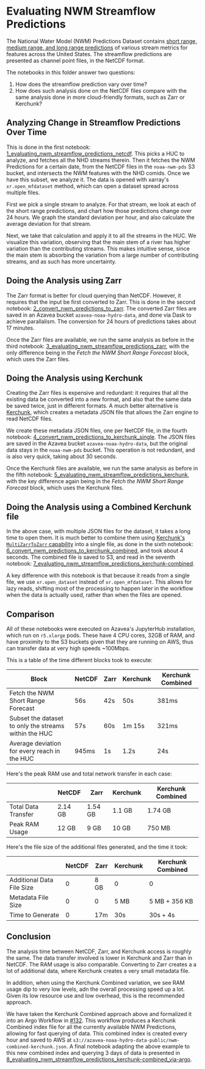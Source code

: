 # Evaluating NWM Streamflow Predictions

The National Water Model (NWM) Predictions Dataset contains [short range, medium range, and long range predictions][1] of various stream metrics for features across the United States. The streamflow predictions are presented as channel point files, in the NetCDF format.

The notebooks in this folder answer two questions:

  1. How does the streamflow prediction vary over time?
  2. How does such analysis done on the NetCDF files compare with the same analysis done in more cloud-friendly formats, such as Zarr or Kerchunk?

## Analyzing Change in Streamflow Predictions Over Time

This is done in the first notebook: [1_evaluating_nwm_streamflow_predictions_netcdf][2]. This picks a HUC to analyze, and fetches all the NHD streams therein. Then it fetches the NWM Predictions for a certain date, from the NetCDF files in the `noaa-nwm-pds` S3 bucket, and intersects the NWM features with the NHD comids. Once we have this subset, we analyze it. The data is opened with xarray's `xr.open_mfdataset` method, which can open a dataset spread across multiple files.

First we pick a single stream to analyze. For that stream, we look at each of the short range predictions, and chart how those predictions change over 24 hours. We graph the standard deviation per hour, and also calculate the average deviation for that stream.

Next, we take that calculation and apply it to all the streams in the HUC. We visualize this variation, observing that the main stem of a river has higher variation than the contributing streams. This makes intuitive sense, since the main stem is absorbing the variation from a large number of contributing streams, and as such has more uncertainty.

## Doing the Analysis using Zarr

The Zarr format is better for cloud querying than NetCDF. However, it requires that the input be first converted to Zarr. This is done in the second notebook: [2_convert_nwm_predictions_to_zarr][3]. The converted Zarr files are saved in an Azavea bucket `azavea-noaa-hydro-data`, and done via Dask to achieve parallalism. The conversion for 24 hours of predictions takes about 17 minutes.

Once the Zarr files are available, we run the same analysis as before in the third notebook: [3_evaluating_nwm_streamflow_predictions_zarr][4], with the only difference being in the _Fetch the NWM Short Range Forecast_ block, which uses the Zarr files.

## Doing the Analysis using Kerchunk

Creating the Zarr files is expensive and redundant: it requires that all the existing data be converted into a new format, and also that the same data be saved twice, just in different formats. A much better alternative is [Kerchunk][5], which creates a metadata JSON file that allows the Zarr engine to read NetCDF files.

We create these metadata JSON files, one per NetCDF file, in the fourth notebook: [4_convert_nwm_predictions_to_kerchunk_single][6]. The JSON files are saved in the Azavea bucket `azavea-noaa-hydro-data`, but the original data stays in the `noaa-nwm-pds` bucket. This operation is not redundant, and is also very quick, taking about 30 seconds.

Once the Kerchunk files are available, we run the same analysis as before in the fifth notebook: [5_evaluating_nwm_streamflow_predictions_kerchunk][7], with the key difference again being in the _Fetch the NWM Short Range Forecast_ block, which uses the Kerchunk files.

## Doing the Analysis using a Combined Kerchunk file

In the above case, with multiple JSON files for the dataset, it takes a long time to open them. It is much better to combine them using [Kerchunk's `MultiZarrToZarr` capability][8] into a single file, as done in the sixth notebook: [6_convert_nwm_predictions_to_kerchunk_combined][9], and took about 4 seconds. The combined file is saved to S3, and read in the seventh notebook: [7_evaluating_nwm_streamflow_predictions_kerchunk-combined][10].

A key difference with this notebook is that because it reads from a single file, we use `xr.open_dataset` instead of `xr.open_mfdataset`. This allows for lazy reads, shifting most of the processing to happen later in the workflow when the data is actually used, rather than when the files are opened.

## Comparison

All of these notebooks were executed on Azavea's JupyterHub installation, which run on `r5.xlarge` pods. These have 4 CPU cores, 32GB of RAM, and have proximity to the S3 buckets given that they are running on AWS, thus can transfer data at very high speeds ~100Mbps.

This is a table of the time different blocks took to execute:

| Block                                                 | NetCDF | Zarr | Kerchunk | Kerchunk Combined |
| ----------------------------------------------------- | ------ | ---- | -------- | ----------------- |
| Fetch the NWM Short Range Forecast                    | 56s    | 42s  | 50s      | 381ms             |
| Subset the dataset to only the streams within the HUC | 57s    | 60s  | 1m 15s   | 321ms             |
| Average deviation for every reach in the HUC          | 945ms  | 1s   | 1.2s     | 24s               |

Here's the peak RAM use and total network transfer in each case:

|                     | NetCDF  | Zarr    | Kerchunk | Kerchunk Combined |
| ------------------- | ------- | ------- | -------- | ----------------- |
| Total Data Transfer | 2.14 GB | 1.54 GB | 1.1 GB   | 1.74 GB           |
| Peak RAM Usage      | 12 GB   | 9 GB    | 10 GB    | 750 MB            |

Here's the file size of the additional files generated, and the time it took:

|                           | NetCDF | Zarr | Kerchunk | Kerchunk Combined |
| ------------------------- | ------ | ---- | -------- | ----------------- |
| Additional Data File Size | 0      | 8 GB | 0        | 0                 |
| Metadata File Size        | 0      | 0    | 5 MB     | 5 MB + 356 KB     |
| Time to Generate          | 0      | 17m  | 30s      | 30s + 4s          |

## Conclusion

The analysis time between NetCDF, Zarr, and Kerchunk access is roughly the same. The data transfer involved is lower in Kerchunk and Zarr than in NetCDF. The RAM usage is also comparable. Converting to Zarr creates a a lot of additional data, where Kerchunk creates a very small metadata file.

In addition, when using the Kerchunk Combined variation, we see RAM usage dip to very low levels, adn the overall processing speed up a lot. Given its low resource use and low overhead, this is the recommended approach.

We have taken the Kerchunk Combined approach above and formalized it into an Argo Workflow in [#132](https://github.com/azavea/noaa-hydro-data/pull/132). This workflow produces a Kerchunk Combined index file for all the currently available NWM Predictions, allowing for fast querying of data. This combined index is created every hour and saved to AWS at `s3://azavea-noaa-hydro-data-public/nwm-combined-kerchunk.json`. A final notebook adapting the above example to this new combined index and querying 3 days of data is presented in [8_evaluating_nwm_streamflow_predictions_kerchunk-combined_via-argo][11].


[1]: https://water.noaa.gov/about/output_file_contents
[2]: ./1_evaluating_nwm_streamflow_predictions_netcdf.ipynb
[3]: ./2_convert_nwm_predictions_to_zarr.ipynb
[4]: ./3_evaluating_nwm_streamflow_predictions_zarr.ipynb
[5]: https://github.com/fsspec/kerchunk
[6]: ./4_convert_nwm_predictions_to_kerchunk_single.ipynb
[7]: ./5_evaluating_nwm_streamflow_predictions_kerchunk.ipynb
[8]: https://fsspec.github.io/kerchunk/test_example.html#multi-file-jsons
[9]: ./6_convert_nwm_predictions_to_kerchunk_combined.ipynb
[10]: ./7_evaluating_nwm_streamflow_predictions_kerchunk-combined.ipynb
[11]: ./8_evaluating_nwm_streamflow_predictions_kerchunk-combined_via-argo.ipynb